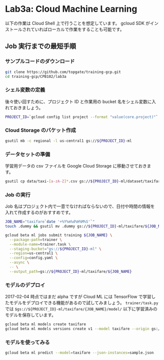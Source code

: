 # Lab3a: Cloud Machine Learning

以下の作業は Cloud Shell 上で行うことを想定しています。
gcloud SDK がインストールされていればローカルで作業をすることも可能です。

## Job 実行までの最短手順

### サンプルコードのダウンロード

```sh
git clone https://github.com/topgate/training-gcp.git
cd training-gcp/CPB102/lab3a
```

### シェル変数の定義

後々使い回すために、プロジェクト ID と作業用の bucket 名をシェル変数に入れておきましょう。

```sh
PROJECT_ID=`gcloud config list project --format "value(core.project)"`
```

### Cloud Storage のバケット作成

```sh
gsutil mb -c regional -l us-central1 gs://${PROJECT_ID}-ml
```

### データセットの準備

学習用データの csv ファイルを Google Cloud Storage に移動させておきます。

```sh
gsutil cp data/taxi-[a-zA-Z]*.csv gs://${PROJECT_ID}-ml/dataset/taxifare/
```

### Job の実行

Job 名はプロジェクト内で一意でなければならないので、日付や時間の情報を入れて作成するのがおすすめです。

```sh
JOB_NAME="taxifare`date '+%Y%m%d%H%M%S'`"
touch .dummy && gsutil mv .dummy gs://${PROJECT_ID}-ml/taxifare/${JOB_NAME}/model/

gcloud beta ml jobs submit training ${JOB_NAME} \
  --package-path=trainer \
  --module-name=trainer.task \
  --staging-bucket="gs://${PROJECT_ID}-ml" \
  --region=us-central1 \
  --config=config.yaml \
  --async \
  -- \
  --output_path=gs://${PROJECT_ID}-ml/taxifare/${JOB_NAME}
```

### モデルのデプロイ

2017-02-04 時点ではまだ alpha ですが Cloud ML には TensorFlow で学習したモデルをデプロイできる機能があるので試してみましょう。
`trainer/task.py` では `$gs://${PROJECT_ID}-ml/taxifare/{JOB_NAME}/model/` 以下に学習済みのモデルを保存しています。

```sh
gcloud beta ml models create taxifare
gcloud beta ml models versions create v1 --model taxifare --origin gs://${PROJECT_ID}-ml/taxifare/${JOB_NAME}/model
```

### モデルを使ってみる

```sh
gcloud beta ml predict --model=taxifare --json-instances=sample.json
```
